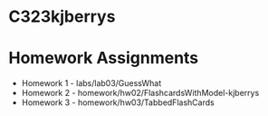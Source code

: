# C323kjberrys

# Homework Assignments

- Homework 1 - labs/lab03/GuessWhat
- Homework 2 - homework/hw02/FlashcardsWithModel-kjberrys
- Homework 3 - homework/hw03/TabbedFlashCards

